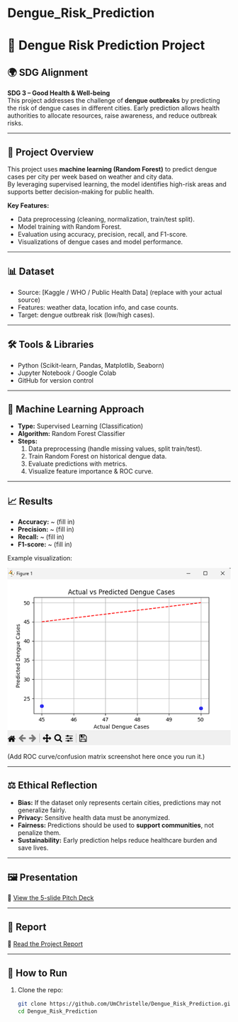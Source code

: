 # Dengue_Risk_Prediction
# 🦟 Dengue Risk Prediction Project

## 🌍 SDG Alignment
**SDG 3 – Good Health & Well-being**  
This project addresses the challenge of **dengue outbreaks** by predicting the risk of dengue cases in different cities. Early prediction allows health authorities to allocate resources, raise awareness, and reduce outbreak risks.

---

## 📌 Project Overview
This project uses **machine learning (Random Forest)** to predict dengue cases per city per week based on weather and city data.  
By leveraging supervised learning, the model identifies high-risk areas and supports better decision-making for public health.

**Key Features:**
- Data preprocessing (cleaning, normalization, train/test split).  
- Model training with Random Forest.  
- Evaluation using accuracy, precision, recall, and F1-score.  
- Visualizations of dengue cases and model performance.  

---

## 📊 Dataset
- Source: [Kaggle / WHO / Public Health Data] (replace with your actual source)  
- Features: weather data, location info, and case counts.  
- Target: dengue outbreak risk (low/high cases).  

---

## 🛠️ Tools & Libraries
- Python (Scikit-learn, Pandas, Matplotlib, Seaborn)  
- Jupyter Notebook / Google Colab  
- GitHub for version control  

---

## 🤖 Machine Learning Approach
- **Type:** Supervised Learning (Classification)  
- **Algorithm:** Random Forest Classifier  
- **Steps:**
  1. Data preprocessing (handle missing values, split train/test).  
  2. Train Random Forest on historical dengue data.  
  3. Evaluate predictions with metrics.  
  4. Visualize feature importance & ROC curve.  

---

## 📈 Results
- **Accuracy:** ~ (fill in)  
- **Precision:** ~ (fill in)  
- **Recall:** ~ (fill in)  
- **F1-score:** ~ (fill in)  

Example visualization:  

![Dengue Cases by City](./avg_cases_city.png.png)  

(Add ROC curve/confusion matrix screenshot here once you run it.)  

---

## ⚖️ Ethical Reflection
- **Bias:** If the dataset only represents certain cities, predictions may not generalize fairly.  
- **Privacy:** Sensitive health data must be anonymized.  
- **Fairness:** Predictions should be used to **support communities**, not penalize them.  
- **Sustainability:** Early prediction helps reduce healthcare burden and save lives.  

---

## 🖼️ Presentation
📑 [View the 5-slide Pitch Deck](.)  

---

## 📝 Report
📄 [Read the Project Report](./report/Dengue_Report.pdf)  

---

## 🚀 How to Run
1. Clone the repo:  
   ```bash
   git clone https://github.com/UmChristelle/Dengue_Risk_Prediction.git
   cd Dengue_Risk_Prediction
